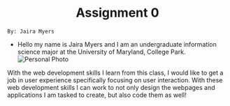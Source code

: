 #      <center>Assignment 0</center>

    By: Jaira Myers

 * Hello my name is Jaira Myers and I am an undergraduate information science
   major at the University of Maryland, College Park.
   <br/>
![Personal Photo](https://pbs.twimg.com/profile_images/888983835786051584/zr-MCFtf.jpg)


With the web development skills I learn from this class, I would like to get a job in user experience specifically focusing on user interaction. With these web development skills I can work to not only design the webpages and applications I am tasked to create, but also code them as well!





